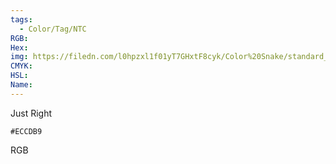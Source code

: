 ```yaml
---
tags:
  - Color/Tag/NTC
RGB:
Hex:
img: https://filedn.com/l0hpzxl1f01yT7GHxtF8cyk/Color%20Snake/standard_csv_to_svg/ECCDB9.svg
CMYK:
HSL:
Name:
---
```

Just Right
```palette
#ECCDB9
```
RGB
